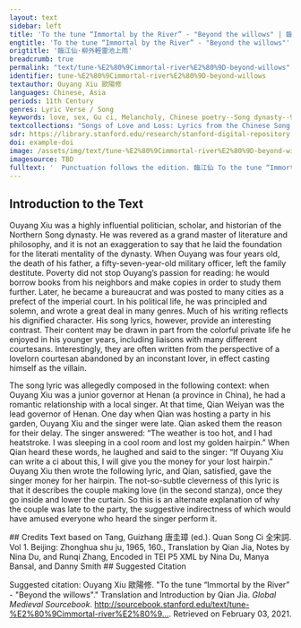 ```yaml
---
layout: text
sidebar: left
title: 'To the tune “Immortal by the River” - "Beyond the willows" | 臨江仙·柳外輕雷池上雨'
engtitle: 'To the tune “Immortal by the River” - "Beyond the willows"'
origtitle: '臨江仙·柳外輕雷池上雨'
breadcrumb: true
permalink: "text/tune-%E2%80%9Cimmortal-river%E2%80%9D-beyond-willows"
identifier: tune-%E2%80%9Cimmortal-river%E2%80%9D-beyond-willows
textauthor: Ouyang Xiu 歐陽修
languages: Chinese, Asia
periods: 11th Century
genres: Lyric Verse / Song
keywords: love, sex, Gu ci, Melancholy, Chinese poetry--Song dynasty--960-1279
textcollections: "Songs of Love and Loss: Lyrics from the Chinese Song Dynasty, Love Songs of the Medieval World: Lyrics from Europe and Asia"
sdr: https://library.stanford.edu/research/stanford-digital-repository 
doi: example-doi 
image: /assets/img/text/tune-%E2%80%9Cimmortal-river%E2%80%9D-beyond-willows.jpg
imagesource: TBD 
fulltext: '  Punctuation follows the edition. 臨江仙 To the tune “Immortal by The River” 柳外輕雷池上雨， Beyond the willows there is light thunder, over the pond it rains. 雨聲滴碎荷聲。 The tinkle of the rain shatters the sound of lotus leaves. 小樓西角斷虹明。 At the western corner of the building, a rainbow appears. 欄干倚處， Leaning against the railings, 待得月華生。 I wait for the moonlight to emerge. 燕子飛來窺畫棟， Swallows fly by, peeking from the painted rafter. 玉鈎垂下簾旌。 I let down the curtain from the jade hooks. 凉波不動簟紋平。 The cool waves no longer move, the bamboo mat is still. 水精雙枕， Beside a pair of crystal pillows, 傍有墮釵橫。 a fallen hairpin lies. '
---
```

## Introduction to the Text 
<p>Ouyang Xiu was a highly influential politician, scholar, and historian of the Northern Song dynasty. He was revered as a grand master of literature and philosophy, and it is not an exaggeration to say that he laid the foundation for the literati mentality of the dynasty. When Ouyang was four years old, the death of his father, a fifty-seven-year-old military officer, left the family destitute. Poverty did not stop Ouyang’s passion for reading: he would borrow books from his neighbors and make copies in order to study them further. Later, he became a bureaucrat and was posted to many cities as a prefect of the imperial court. In his political life, he was principled and solemn, and wrote a great deal in many genres. Much of his writing reflects his dignified character. His song lyrics, however, provide an interesting contrast. Their content may be drawn in part from the colorful private life he enjoyed in his younger years, including liaisons with many different courtesans. Interestingly, they are often written from the perspective of a lovelorn courtesan abandoned by an inconstant lover, in effect casting himself as the villain.</p> <p dir="ltr">The song lyric was allegedly composed in the following context: when Ouyang Xiu was a junior governor at Henan (a province in China), he had a romantic relationship with a local singer. At that time, Qian Weiyan was the lead governor of Henan. One day when Qian was hosting a party in his garden, Ouyang Xiu and the singer were late. Qian asked them the reason for their delay. The singer answered: “The weather is too hot, and I had heatstroke. I was sleeping in a cool room and lost my golden hairpin.” When Qian heard these words, he laughed and said to the singer: “If Ouyang Xiu can write a ci about this, I will give you the money for your lost hairpin.” Ouyang Xiu then wrote the following lyric, and Qian, satisfied, gave the singer money for her hairpin. The not-so-subtle cleverness of this lyric is that it describes the couple making love (in the second stanza), once they go inside and lower the curtain. So this is an alternate explanation of why the couple was late to the party, the suggestive indirectness of which would have amused everyone who heard the singer perform it.</p>
## Credits
Text based on Tang, Guizhang 唐圭璋 (ed.). Quan Song Ci 全宋詞. Vol 1. Beijing: Zhonghua shu ju, 1965, 160., 
Translation by Qian Jia, Notes by Nina Du,  and Runqi Zhang, 
Encoded in TEI P5 XML by Nina Du, Manya Bansal,  and Danny Smith
## Suggested Citation
<p>Suggested citation: Ouyang Xiu 歐陽修.  "To the tune “Immortal by the River” - "Beyond the willows"." Translation and Introduction by Qian Jia. <em>Global Medieval Sourcebook</em>. <a href="http://sourcebook.stanford.edu/text/tune-%E2%80%9Cimmortal-river%E2%80%9D-beyond-willows">http://sourcebook.stanford.edu/text/tune-%E2%80%9Cimmortal-river%E2%80%9...</a>. Retrieved on February 03, 2021.</p>